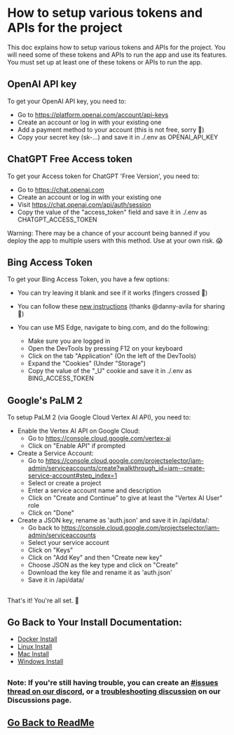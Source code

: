 # How to setup various tokens and APIs for the project

This doc explains how to setup various tokens and APIs for the project. You will need some of these tokens and APIs to run the app and use its features. You must set up at least one of these tokens or APIs to run the app.

## OpenAI API key

To get your OpenAI API key, you need to:

- Go to https://platform.openai.com/account/api-keys
- Create an account or log in with your existing one
- Add a payment method to your account (this is not free, sorry 😬)
- Copy your secret key (sk-...) and save it in ./.env as OPENAI_API_KEY

## ChatGPT Free Access token

To get your Access token for ChatGPT 'Free Version', you need to:

- Go to https://chat.openai.com
- Create an account or log in with your existing one
- Visit https://chat.openai.com/api/auth/session
- Copy the value of the "access_token" field and save it in ./.env as CHATGPT_ACCESS_TOKEN

Warning: There may be a chance of your account being banned if you deploy the app to multiple users with this method. Use at your own risk. 😱

## Bing Access Token

To get your Bing Access Token, you have a few options:

- You can try leaving it blank and see if it works (fingers crossed 🤞)

- You can follow these [new instructions](https://github.com/danny-avila/LibreChat/issues/370#issuecomment-1560382302) (thanks @danny-avila for sharing 🙌)

- You can use MS Edge, navigate to bing.com, and do the following:
  - Make sure you are logged in
  - Open the DevTools by pressing F12 on your keyboard
  - Click on the tab "Application" (On the left of the DevTools)
  - Expand the "Cookies" (Under "Storage")
  - Copy the value of the "\_U" cookie and save it in ./.env as BING_ACCESS_TOKEN

## Google's PaLM 2

To setup PaLM 2 (via Google Cloud Vertex AI API), you need to:

- Enable the Vertex AI API on Google Cloud:
  - Go to https://console.cloud.google.com/vertex-ai
  - Click on "Enable API" if prompted
- Create a Service Account:
  - Go to https://console.cloud.google.com/projectselector/iam-admin/serviceaccounts/create?walkthrough_id=iam--create-service-account#step_index=1
  - Select or create a project
  - Enter a service account name and description
  - Click on "Create and Continue" to give at least the "Vertex AI User" role
  - Click on "Done"
- Create a JSON key, rename as 'auth.json' and save it in /api/data/:
  - Go back to https://console.cloud.google.com/projectselector/iam-admin/serviceaccounts
  - Select your service account
  - Click on "Keys"
  - Click on "Add Key" and then "Create new key"
  - Choose JSON as the key type and click on "Create"
  - Download the key file and rename it as 'auth.json'
  - Save it in /api/data/

##

That's it! You're all set. 🎉

##

## Go Back to Your Install Documentation:
- [Docker Install](docker_install.md)
- [Linux Install](linux_install.md)
- [Mac Install](mac_install.md)
- [Windows Install](windows_install.md)

##

### Note: If you're still having trouble, you can create an [#issues thread on our discord](https://discord.gg/weqZFtD9C4), or a [troubleshooting discussion](https://github.com/danny-avila/LibreChat/discussions/new?category=troubleshooting) on our Discussions page.

##

## [Go Back to ReadMe](../../README.md)

